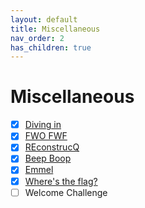 ```yaml
---
layout: default
title: Miscellaneous
nav_order: 2
has_children: true
---
```

# Miscellaneous
- [x] [Diving in](Diving%20in)
- [x] [FWO FWF](FWO%20FWF/)
- [x] [REconstrucQ](REconstrucQ/)
- [x] [Beep Boop](Beep%20Boop)
- [x] [Emmel](Emmel/)
- [x] [Where's the flag?](Where's%20the%20flag)
- [ ] Welcome Challenge 